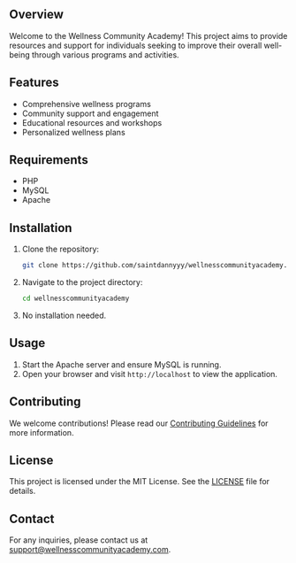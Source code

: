 ## Overview
Welcome to the Wellness Community Academy! This project aims to provide resources and support for individuals seeking to improve their overall well-being through various programs and activities.

## Features
- Comprehensive wellness programs
- Community support and engagement
- Educational resources and workshops
- Personalized wellness plans

## Requirements
- PHP
- MySQL
- Apache

## Installation
1. Clone the repository:
    ```bash
    git clone https://github.com/saintdannyyy/wellnesscommunityacademy.git
    ```
2. Navigate to the project directory:
    ```bash
    cd wellnesscommunityacademy
    ```
3. No installation needed.

## Usage
1. Start the Apache server and ensure MySQL is running.
2. Open your browser and visit `http://localhost` to view the application.

## Contributing
We welcome contributions! Please read our [Contributing Guidelines](CONTRIBUTING.md) for more information.

## License
This project is licensed under the MIT License. See the [LICENSE](LICENSE) file for details.

## Contact
For any inquiries, please contact us at support@wellnesscommunityacademy.com.
